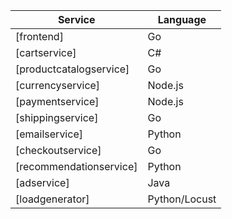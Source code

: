 | Service                                              | Language      |
| ---------------------------------------------------- | ------------- | 
| [frontend]                                           | Go            | 
| [cartservice]                                        | C#            | 
| [productcatalogservice]                              | Go            | 
| [currencyservice]                                    | Node.js       |   
| [paymentservice]                                     | Node.js       | 
| [shippingservice]                                    | Go            | 
| [emailservice]                                       | Python        | 
| [checkoutservice]                                    | Go            | 
| [recommendationservice]                              | Python        |
| [adservice]                                          | Java          |
| [loadgenerator]                                      | Python/Locust | 
